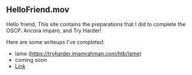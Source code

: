 ## HelloFriend.mov
Hello friend, This site contains the preparations that I did to complete the OSCP. Ancora imparò, and Try Harder!

Here are some writeups I've completed:
- lame (https://tryharder.imamrahman.com/htb/lame)
- coming soon
- [Link](url)
